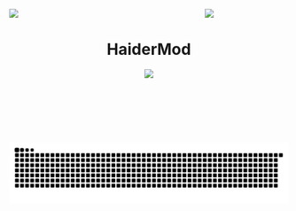 <img 
align="left" 
src="https://user-images.githubusercontent.com/65187002/144930161-2f783401-8d27-4fdf-a2f7-cc0ba32f1f1f.gif" 
width="30%" 
style="display:inline;">
<img 
align="right" 
src="https://user-images.githubusercontent.com/65187002/144930161-2f783401-8d27-4fdf-a2f7-cc0ba32f1f1f.gif" 
width="30%" 
style="display:inline;">
<br>
<p align="center">
    <h1 align="center">
        &emsp;HaiderMod&emsp;
    </h1>
</p>
<p align="center">
    <img src="https://readme-typing-svg.herokuapp.com/?lines=Amooooongus;Welcome+to+my+profile!;Have+a+look+around!&font=Fira%20Code&color=%23D62F79&center=true&width=380&height=50">
</p> 

<br><br><br><br><br>

<img align="center" src="https://raw.githubusercontent.com/kheireddinebou/kheireddinebou/output/snake.svg" alt="Snake animation" />
<br/>

